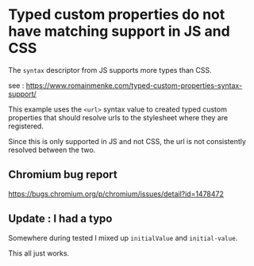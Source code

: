 # Typed custom properties do not have matching support in JS and CSS

The `syntax` descriptor from JS supports more types than CSS.

see : https://www.romainmenke.com/typed-custom-properties-syntax-support/

This example uses the `<url>` syntax value to created typed custom properties that should resolve urls to the stylesheet where they are registered.

Since this is only supported in JS and not CSS, the url is not consistently resolved between the two.

## Chromium bug report

https://bugs.chromium.org/p/chromium/issues/detail?id=1478472

## Update : I had a typo

Somewhere during tested I mixed up `initialValue` and `initial-value`.

This all just works.

